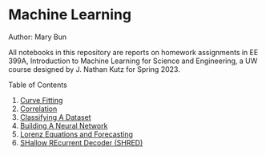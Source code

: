 # Machine Learning

Author: Mary Bun

All notebooks in this repository are reports on homework assignments in EE 399A, Introduction to Machine Learning for Science and Engineering, a UW course designed by J. Nathan Kutz for Spring 2023.

Table of Contents
1. [Curve Fitting](https://github.com/marybun/machine_learning/blob/main/HW1)
2. [Correlation](https://github.com/marybun/machine_learning/blob/main/HW2)
3. [Classifying A Dataset](https://github.com/marybun/machine_learning/blob/main/HW3) 
4. [Building A Neural Network](https://github.com/marybun/machine_learning/blob/main/HW4)
5. [Lorenz Equations and Forecasting](https://github.com/marybun/machine_learning/blob/main/HW5)
6. [SHallow REcurrent Decoder (SHRED)](https://github.com/marybun/machine_learning/blob/main/HW6)
